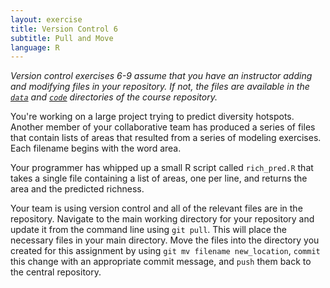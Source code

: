 ```yaml
---
layout: exercise
title: Version Control 6
subtitle: Pull and Move
language: R
---
```


*Version control exercises 6-9 assume that you have an instructor adding and
 modifying files in your repository. If not, the files are available in the
 [`data`](https://github.com/datacarpentry/semester-biology/tree/gh-pages/data) and
 [`code`](https://github.com/datacarpentry/semester-biology/tree/gh-pages/code) directories of
 the course repository.*

You're working on a large project trying to predict diversity hotspots. Another
member of your collaborative team has produced a series of files that contain
lists of areas that resulted from a series of modeling exercises. Each filename
begins with the word area.

Your programmer has whipped up a small R script called `rich_pred.R` that
takes a single file containing a list of areas, one per line, and returns the
area and the predicted richness.

Your team is using version control and all of the relevant files are
in the repository. Navigate to the main working directory for your repository
and update it from the command line using `git pull`. This will place the
necessary files in your main directory. Move the files into the directory you
created for this assignment by using `git mv filename new_location`, `commit`
this change with an appropriate commit message, and `push` them back to the
central repository.
